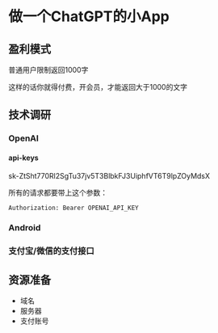 # 做一个ChatGPT的小App

## 盈利模式

普通用户限制返回1000字

这样的话你就得付费，开会员，才能返回大于1000的文字

## 技术调研

### OpenAI

#### api-keys
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

所有的请求都要带上这个参数：
```
Authorization: Bearer OPENAI_API_KEY
```

### Android

### 支付宝/微信的支付接口


## 资源准备

- 域名
- 服务器
- 支付账号